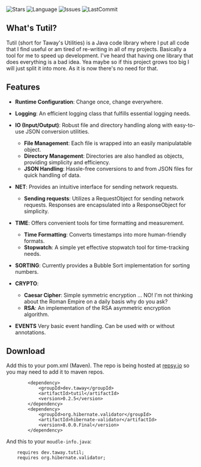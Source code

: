 ![Stars](https://img.shields.io/github/stars/TawayDev/Tutil)
![Language](https://img.shields.io/github/languages/top/TawayDev/Tutil)
![Issues](https://img.shields.io/github/issues/TawayDev/Tutil)
![LastCommit](https://img.shields.io/github/last-commit/TawayDev/Tutil)
## What's Tutil?
Tutil (short for Taway's Utilities) is a Java code library where I put all code that I find useful or am tired of re-writing in all of my projects.
Basically a tool for me to speed up development. I've heard that having one library that does everything is a bad idea. Yea maybe so if this project grows
too big I will just split it into more. As it is now there's no need for that.

## Features
- **Runtime Configuration**: Change once, change everywhere.

- **Logging**: An efficient logging class that fulfills essential logging needs.

- **IO (Input/Output)**: Robust file and directory handling along with easy-to-use JSON conversion utilities.
    - **File Management**: Each file is wrapped into an easily manipulatable object.
    - **Directory Management**: Directories are also handled as objects, providing simplicity and efficiency.
    - **JSON Handling**: Hassle-free conversions to and from JSON files for quick handling of data.

- **NET**: Provides an intuitive interface for sending network requests.
    - **Sending requests**: Utilizes a RequestObject for sending network requests. Responses are encapsulated into a ResponseObject for simplicity.

- **TIME**: Offers convenient tools for time formatting and measurement.
    - **Time Formatting**: Converts timestamps into more human-friendly formats.
    - **Stopwatch**: A simple yet effective stopwatch tool for time-tracking needs.

- **SORTING**: Currently provides a Bubble Sort implementation for sorting numbers.

- **CRYPTO**:
    - **Caesar Cipher**: Simple symmetric encryption ... NO! I'm not thinking about the Roman Empire on a daily basis why do you ask?
  - **RSA**: An implementation of the RSA asymmetric encryption algorithm.

- **EVENTS** Very basic event handling. Can be used with or without annotations.

## Download
Add this to your pom.xml (Maven). The repo is being hosted at [repsy.io](https://repsy.io/) so you may need to add it to maven repos.
```pom
        <dependency>
            <groupId>dev.taway</groupId>
            <artifactId>tutil</artifactId>
            <version>0.2.5</version>
        </dependency>
        <dependency>
            <groupId>org.hibernate.validator</groupId>
            <artifactId>hibernate-validator</artifactId>
            <version>8.0.0.Final</version>
        </dependency>
```
And this to your `moudle-info.java`:
```module-info
    requires dev.taway.tutil;
    requires org.hibernate.validator;
```